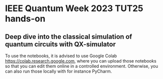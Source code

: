 # IEEE Quantum Week 2023 TUT25 hands-on

## Deep dive into the classical simulation of quantum circuits with QX-simulator

To use the notebooks, it is advised to use Google Colab https://colab.research.google.com, where you can upload those notebooks so that you can edit them online in a controlled environment.
Otherwise, you can also run those locally with for instance PyCharm.

